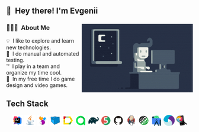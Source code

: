  ## 👋 &nbsp;Hey there! I'm Evgenii 


### 👨🏻‍💻 &nbsp;About Me <img alt="Night Coding" src="https://raw.githubusercontent.com/AVS1508/AVS1508/master/assets/Night-Coding.gif" align="right"/>


💡 &nbsp;I like to explore and learn new technologies. \
💾 &nbsp;I do manual and automated testing. \
™️ &nbsp;I play in a team and organize my time cool. \
👾 &nbsp;In my free time I do game design and video games.

 ## Tech Stack
 <p align="center">
<img width="6%" title="IntelliJ IDEA" src="assets/Idea.svg">
<img width="6%" title="Java" src="assets/Java.svg">
<img width="6%" title="Selenide" src="assets/Selenide.svg">
<img width="6%" title="Selenoid" src="assets/Selenoid.svg">
<img width="6%" title="Allure Report" src="assets/Allure.svg">
<img width="6%" title="Allure Test Ops" src="assets/Allure_TO.svg">
<img width="6%" title="Gradle" src="assets/Gradle.svg">
<img width="6%" title="JUnit5" src="assets/Junit5.svg">
<img width="6%" title="GitHub" src="assets/GitHub.svg">
<img width="6%" title="Jenkins" src="assets/Jenkins.svg">
<img width="6%" title="Rest Assured" src="assets/RestAssured.svg">
<img width="6%" title="Android Studio" src="assets/androidstudio.svg">
<img width="6%" title="Appium" src="assets/appium.svg">
<img width="6%" title="Appium Inspector" src="assets/appium_inspector.png">
</p>



